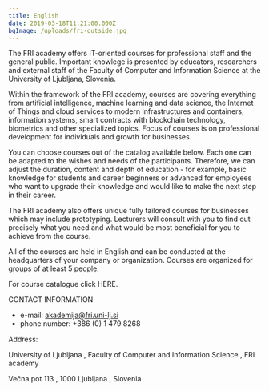 ```yaml
---
title: English
date: 2019-03-18T11:21:00.000Z
bgImage: /uploads/fri-outside.jpg
---
```

The FRI academy offers IT-oriented courses for professional staff and the general public. Important knowlege is presented by educators, researchers and external staff of the Faculty of Computer and Information Science at the University of Ljubljana, Slovenia.

Within the framework of the FRI academy, courses are covering everything from artificial intelligence, machine learning and data science, the Internet of Things and cloud services to modern infrastructures and containers, information systems, smart contracts with blockchain technology, biometrics and other specialized topics. Focus of courses is on professional development for individuals and growth for businesses.

You can choose courses out of the catalog available below. Each one can be adapted to the wishes and needs of the participants. Therefore, we can adjust the duration, content and depth of education - for example, basic knowledge for students and career beginners or advanced for employees who want to upgrade their knowledge and would like to make the next step in their career.

The FRI academy also offers unique fully tailored courses for businesses which may include prototyping. Lecturers will consult with you to find out precisely what you need and what would be most beneficial for you to achieve from the course.

All of the courses are held in English and can be conducted at the headquarters of your company or organization. Courses are organized for groups of at least 5 people.

For course catalogue click HERE.

CONTACT INFORMATION

* e-mail: akademija@fri.uni-lj.si
* phone number: +386 (0) 1 479 8268

Address:

University of Ljubljana, Faculty of Computer and Information Science, FRI academy

Večna pot 113, 1000 Ljubljana, Slovenia
